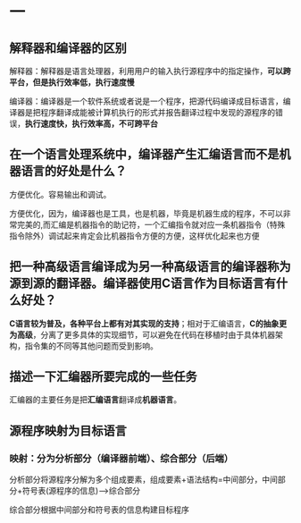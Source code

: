 # 一

## 解释器和编译器的区别

解释器：解释器是语言处理器，利用用户的输入执行源程序中的指定操作，**可以跨平台，但是执行效率低，执行速度慢**

编译器：编译器是一个软件系统或者说是一个程序，把源代码编译成目标语言，编译器是把程序翻译成能被计算机执行的形式并报告翻译过程中发现的源程序的错误，**执行速度快，执行效率高，不可跨平台**

## 在一个语言处理系统中，编译器产生汇编语言而不是机器语言的好处是什么？

方便优化。容易输出和调试。

方便优化，因为，编译器也是工具，也是机器，毕竟是机器生成的程序，不可以非常完美的,而汇编是机器指令的助记符，一个汇编指令就对应一条机器指令（特殊指令除外）调试起来肯定会比机器指令方便的方便，这样优化起来也方便

## 把一种高级语言编译成为另一种高级语言的编译器称为源到源的翻译器。编译器使用C语言作为目标语言有什么好处？

**C语言较为普及，各种平台上都有对其实现的支持**；相对于汇编语言，**C的抽象更为高级**，分离了更多具体的实现细节，可以避免在代码在移植时由于具体机器架构，指令集的不同等其他问题而受到影响。

## 描述一下汇编器所要完成的一些任务

汇编器的主要任务是把**汇编语言**翻译成**机器语言**。

## 源程序映射为目标语言

### 映射：分为分析部分（编译器前端）、综合部分（后端）

分析部分将源程序分解为多个组成要素，组成要素+语法结构=中间部分，中间部分+符号表(源程序的信息)-->综合部分

综合部分根据中间部分和符号表的信息构建目标程序